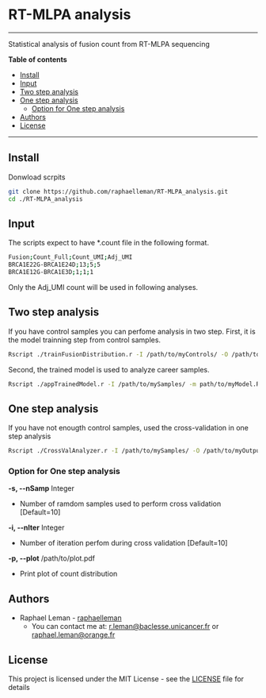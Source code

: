 # RT-MLPA analysis

---

Statistical analysis of fusion count from RT-MLPA sequencing

**Table of contents**

* [Install](#1)
* [Input](#2)
* [Two step analysis](#3)
* [One step analysis](#4)
    * [Option for One step analysis](#5)
* [Authors](#6)
* [License](#7)

---

## Install<a id="1"></a>

Donwload scrpits

```bash
git clone https://github.com/raphaelleman/RT-MLPA_analysis.git
cd ./RT-MLPA_analysis
```

## Input<a id="2"></a>

The scripts expect to have *.count file in the following format.
```bash
Fusion;Count_Full;Count_UMI;Adj_UMI
BRCA1E22G-BRCA1E24D;13;5;5
BRCA1E12G-BRCA1E3D;1;1;1
```

Only the Adj_UMI count will be used in following analyses.

## Two step analysis<a id="3"></a>

If you have control samples you can perfome analysis in two step.
First, it is the model trainning step from control samples.

```bash
Rscript ./trainFusionDistribution.r -I /path/to/myControls/ -O /path/to/myModel.RData
```

Second, the trained model is used to analyze career samples.

```bash
Rscript ./appTrainedModel.r -I /path/to/mySamples/ -m path/to/myModel.RData -O /path/to/myOutput.txt
```

## One step analysis<a id="4"></a>

If you have not enougth control samples, used the cross-validation in one step analysis

```bash
Rscript ./CrossValAnalyzer.r -I /path/to/mySamples/ -O /path/to/myOutput.txt
```

### Option for One step analysis <a id="5"></a>

**-s, --nSamp** Integer
* Number of ramdom samples used to perform cross validation [Default=10]

**-i, --nIter** Integer
* Number of iteration perfom during cross validation [Default=10]

**-p, --plot** /path/to/plot.pdf
* Print plot of count distribution

## Authors <a id="6"></a>

* Raphael Leman - [raphaelleman](https://github.com/raphaelleman/ "tittle")
    * You can contact me at: r.leman@baclesse.unicancer.fr or raphael.leman@orange.fr

## License <a id="7"></a>

This project is licensed under the MIT License - see the [LICENSE](https://github.com/raphaelleman/RT-MLPA_analysis/blob/master/LICENSE "tittle") file for details

